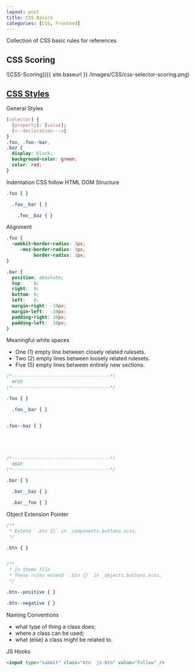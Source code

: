 ```yaml
---
layout: post
title: CSS Basics
categories: [CSS, Frontend]
---
```


Collection of CSS basic rules for references

## CSS Scoring

![CSS-Scoring]({{ site.baseurl }} /images/CSS/css-selector-scoring.png)


## [CSS Styles](https://cssguidelin.es/)

General Styles

```css
[selector] {
  [property]: [value];
  [<--declaration--->]
}
.foo, .foo--bar,
.baz {
  display: block;
  background-color: green;
  color: red;
}
```

Indentation CSS follow HTML DOM Structure

```css
.foo { }

  .foo__bar { }

    .foo__baz { }
```

Alignment

```css
.foo {
  -webkit-border-radius: 3px;
     -moz-border-radius: 3px;
          border-radius: 3px;
}

.bar {
  position: absolute;
  top:    0;
  right:  0;
  bottom: 0;
  left:   0;
  margin-right: -10px;
  margin-left:  -10px;
  padding-right: 10px;
  padding-left:  10px;
}
```

Meaningful white spaces
* One (1) empty line between closely related rulesets.
* Two (2) empty lines between loosely related rulesets.
* Five (5) empty lines between entirely new sections.

```css
/*------------------------------------*\
  #FOO
\*------------------------------------*/

.foo { }

  .foo__bar { }


.foo--baz { }





/*------------------------------------*\
  #BAR
\*------------------------------------*/

.bar { }

  .bar__baz { }

  .bar__foo { }
```

Object Extension Pointer

```css
/**
 * Extend `.btn {}` in _components.buttons.scss.
 */

.btn { }


/**
 * In theme file
 * These rules extend `.btn {}` in _objects.buttons.scss.
 */

.btn--positive { }

.btn--negative { }
```

Naming Conventions
* what type of thing a class does;
* where a class can be used;
* what (else) a class might be related to.

JS Hooks

```html
<input type="submit" class="btn  js-btn" value="Follow" />
```
